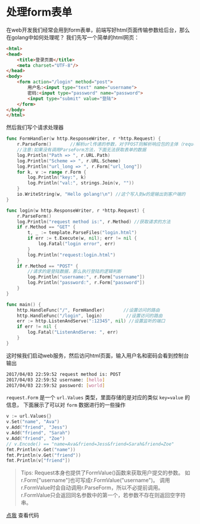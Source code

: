 # 处理form表单

在web开发我们经常会用到form表单，前端写好html页面传输参数给后台，那么在golang中如何处理呢？
我们先写一个简单的html网页：

```html
<html>
<head>
    <title>登录页面</title>
    <meta charset="UTF-8"/>
</head>
<body>
    <form action="/login" method="post">
        用户名:<input type="text" name="username">
        密码:<input type="password" name="password">
        <input type="submit" value="登陆">
    </form>
</body>
</html>
```

然后我们写个请求处理器

```go
func FormHandler(w http.ResponseWriter, r *http.Request) {
	r.ParseForm()       //解析url传递的参数，对于POST则解析响应包的主体（request body）
	//注意:如果没有调用ParseForm方法，下面无法获取表单的数据
	log.Println("Path => ", r.URL.Path)
	log.Println("Scheme => ", r.URL.Scheme)
	log.Println("url_long => ", r.Form["url_long"])
	for k, v := range r.Form {
		log.Println("key:", k)
		log.Println("val:", strings.Join(v, ""))
	}
	io.WriteString(w, "Hello golang!\n") //这个写入到w的是输出到客户端的
}

func login(w http.ResponseWriter, r *http.Request) {
	r.ParseForm()
	log.Println("request method is:", r.Method) //获取请求的方法
	if r.Method == "GET" {
		t, _ := template.ParseFiles("login.html")
		if err := t.Execute(w, nil); err != nil {
			log.Fatal("login error", err)
		}
		log.Println("request:login.html")
	}
	if r.Method == "POST" {
		//请求的是登陆数据，那么执行登陆的逻辑判断
		log.Println("username:", r.Form["username"])
		log.Println("password:", r.Form["password"])
	}
}

func main() {
	http.HandleFunc("/", FormHandler)       //设置访问的路由
	http.HandleFunc("/login", login)         //设置访问的路由
	err := http.ListenAndServe(":12345", nil) //设置监听的端口
	if err != nil {
		log.Fatal("ListenAndServe: ", err)
	}
}
```

这时候我们启动web服务，然后访问html页面，输入用户名和密码会看到控制台输出

 ```bash
2017/04/03 22:59:52 request method is: POST
2017/04/03 22:59:52 username: [hello]
2017/04/03 22:59:52 password: [world]
```

`request.Form` 是一个 `url.Values` 类型，里面存储的是对应的类似 `key=value` 的信息，
下面展示了可以对 `form` 数据进行的一些操作

```go
v := url.Values{}
v.Set("name", "Ava")
v.Add("friend", "Jess")
v.Add("friend", "Sarah")
v.Add("friend", "Zoe")
// v.Encode() == "name=Ava&friend=Jess&friend=Sarah&friend=Zoe"
fmt.Println(v.Get("name"))
fmt.Println(v.Get("friend"))
fmt.Println(v["friend"])
```

> Tips: Request本身也提供了FormValue()函数来获取用户提交的参数。
> 如r.Form["username"]也可写成r.FormValue("username")。
> 调用r.FormValue时会自动调用r.ParseForm，所以不必提前调用。
> r.FormValue只会返回同名参数中的第一个，若参数不存在则返回空字符串。

[点我](/source/quickstart/parse-form.go) 查看代码